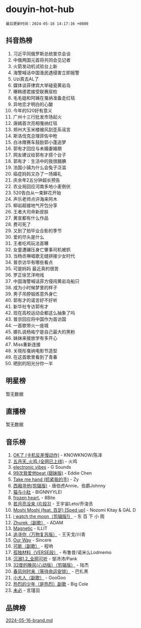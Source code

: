 # douyin-hot-hub

`最后更新时间：2024-05-16 14:17:16 +0800`

## 抖音热榜

1. 习近平同俄罗斯总统普京会谈
1. 中俄两国元首将共同会见记者
1. 火箭发动机试验台上新
1. 海警喊话中国渔民遇侵害立即报警
1. Uzi真去AL了
1. 媒体谈菲律宾大举碰瓷黄岩岛
1. 曝韩德君接受联赛尿检
1. 毛毛姐和阿姨在戛纳准备走红毯
1. 异地恋才明白的心酸
1. 今年的520好有意义
1. 广州十三行批发市场起火
1. 唐嫣首次亮相戛纳红毯
1. 郑州大玉米楼被风刮歪系谣言
1. 斯洛伐克总理菲佐中枪
1. 白冰赠赛车鼓励郭小蓬追梦
1. 郭有才回应与未婚妻婚期
1. 网友建议给郭有才搭个台子
1. 郭有才：生活中的我很腼腆
1. 法国小镇为什么会兔子泛滥
1. 癌症妈妈又办了一场婚礼
1. 庆余年2五分钟超长预告
1. 农业局回应河南多地小麦倒伏
1. 520告白从一束鲜花开始
1. 声乐老师点评海来阿木
1. 柳岩超接地气开包分享
1. 王者大司命新皮肤
1. 黄宣都有什么作品
1. 费可死了
1. 又到了拍毕业合影的季节
1. 爱的尽头是什么
1. 王者吃鸡玩法首曝
1. 女童遭碾压身亡肇事司机被抓
1. 当杨丞琳唱歌无缝拼接少女时代
1. 普京访华有哪些看点
1. 可是妈妈 最近真的很苦
1. 罗正徐艺洋吻戏
1. 中国海警喊话菲方侵闯黄岩岛船只
1. 成为小时候梦里的样子
1. 男子吊脖锻炼意外身亡
1. 郭有才的诺言好不好听
1. 新华社专访郭有才
1. 现在高校运动会都这么抽象了吗
1. 普京回应将中国作为首访国
1. 一首歌带火一座城
1. 娜扎说杨祐宁是自己最大的黑粉
1. 妹妹来接放学有多开心
1. Miss重新连接
1. 关晓彤戛纳电影节造型
1. 在这首歌里看到了青春
1. 晒到的阳光分你一半

## 明星榜

暂无数据

## 直播榜

暂无数据

## 音乐榜

1. [OK了 (卡机反差慢动作)](https://sf5-hl-cdn-tos.douyinstatic.com/obj/tos-cn-ve-2774/osXWgLGizaDPmw9B0CIggvCFeIAAebk1YMe8jD) - KNOWKNOW/陈泽
1. [五月天_火鸡 (全网已上线)](https://sf3-cdn-tos.douyinstatic.com/obj/tos-cn-ve-2774/oEtOMSQZstjlJ4nfBEgeqN29IbWjkmDBrFtF2C) - 火鸡
1. [electronic vibes](https://sf5-hl-cdn-tos.douyinstatic.com/obj/tos-cn-ve-2774/oMIpXkYtpBe14gZjOFMCLfhBv1zjK1O3Ztar9Q) - G Sounds
1. [99次我爱他beat (甜妹版)](https://sf5-hl-cdn-tos.douyinstatic.com/obj/tos-cn-ve-2774/ocBPCLaDWFQr2tJdQmEDjGfSYIjegYYPBQZykZ) - Eddie Chen
1. [Take me hand (抓紧我的手)](https://sf5-hl-cdn-tos.douyinstatic.com/obj/tos-cn-ve-2774/os8GB2fDQQmJZTmtomg0gHX5fBACiEgcFgEKYg) - Zy
1. [西厢寻他(剪辑版)](https://sf3-cdn-tos.douyinstatic.com/obj/tos-cn-ve-2774/oUsAVfAQKlRNxEv5qxvIB8o5qmIWUcXbzJKJhw) - 唐伯虎Annie、伯爵Johnny
1. [猫与小肚](https://sf3-cdn-tos.douyinstatic.com/obj/tos-cn-ve-2774/osZeoClMECgK8DYl6VebABgbchEtPYQjZEnRtd) - BIGNNYYLEI
1. [frozen heart.](https://sf5-hl-cdn-tos.douyinstatic.com/obj/tos-cn-ve-2774/oIIWJfyjIACZA9zQMtnJ6hQQhFC4vhCupoRBsO) - 8Bite
1. [若月亮没来 (片段3)](https://sf5-hl-cdn-tos.douyinstatic.com/obj/tos-cn-ve-2774/okfyEUsGW1B1ovJi5JiN9IjvAT2lMwA054GoEB) - 王宇宙Leto/乔浚丞
1. [Moshi Moshi (feat. 百足) [Sped up]](https://sf5-hl-cdn-tos.douyinstatic.com/obj/tos-cn-ve-2774/ocCPFQcXJLeroaIdQLIGAoeeYM3OAUYGDguHXz) - Nozomi Kitay & GAL D
1. [i watch the moon（剪辑版1）](https://sf5-hl-cdn-tos.douyinstatic.com/obj/tos-cn-ve-2774/o0I9mSChzHZANMJIEBfkCQzzg6N5WAcVtqft9P) - 东 百 下 小 雨
1. [Zhurek（副歌）](https://sf5-hl-cdn-tos.douyinstatic.com/obj/tos-cn-ve-2774/ooQm8FBZQDlf0btEYgVpCcSCQfrdJGBEKZYBGS) - ADAM
1. [Magnetic](https://sf5-hl-cdn-tos.douyinstatic.com/obj/tos-cn-ve-2774/oAQCYdBNZfLACGDmVFAsfAtpy32tqErgQ3XgBN) - ILLIT
1. [追寻你（万物复苏版）](https://sf5-hl-cdn-tos.douyinstatic.com/obj/tos-cn-ve-2774/oYeAZJsbjIDit9APmBg8u6uDUQnHmoCf3gbo74) - 王天戈/川青
1. [Our Way](https://sf3-cdn-tos.douyinstatic.com/obj/tos-cn-ve-2774/o8tPEkQgQNCe0DPeFwZzYrbqLlnzBBrYidWkEZ) - Sincere
1. [可能（副歌）](https://sf5-hl-cdn-tos.douyinstatic.com/obj/tos-cn-ve-2774/cde1731888894259b333569393c2fb51) - 程响
1. [孤独材料（VERSE段）](https://sf5-hl-cdn-tos.douyinstatic.com/obj/tos-cn-ve-2774/ocX7glDNHYlwFeYrGQfBZoThtvPWy8tCCEBGKQ) - 布鲁昔/诺米么Lodmemo
1. [沉溺1.2_全网可听](https://sf27-cdn-tos.douyinstatic.com/obj/tos-cn-ve-2774/ok2QoiBqsWAX9McZmWiI9gAB0EzwD4Xj6yfmtH) - 邹沛沛/Pank
1. [32度的晚风(心动版）（剪辑版）](https://sf5-hl-cdn-tos.douyinstatic.com/obj/tos-cn-ve-2774/owNyabsyWdzUulxhoJfK8IBXgp0UMQAHpvGh2B) - 陆杰
1. [春风何时来（等待命运安排）](https://sf3-cdn-tos.douyinstatic.com/obj/tos-cn-ve-2774/oICBNbD3gelMfB4WgiD1KI2jQtXZE2FgHLwtsl) - 巴扎黑
1. [小大人（副歌）](https://sf5-hl-cdn-tos.douyinstatic.com/obj/tos-cn-ve-2774/oIhaDwehWhLFsVIG7QIICLLazDNGJAGg5geeb4) - GooGoo
1. [热烈的少年（是热烈）副歌](https://sf5-hl-cdn-tos.douyinstatic.com/obj/tos-cn-ve-2774/owVNI0CLDAUMtSz6TEYvfFBFL4UDFFhLfgK8fa) - Big Cole
1. [未必](https://sf5-hl-cdn-tos.douyinstatic.com/obj/tos-cn-ve-2774/ogntQMFnKQDZUgTCYuJgfLEtleYZZFxBQqhhFB) - 言瑾羽

## 品牌榜

[2024-05-16-brand.md](2024-05-16-brand.md)

